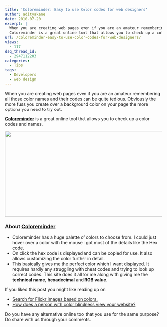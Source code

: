 ```yaml
---
title: 'Coloreminder: Easy to use Color codes for web designers'
author: adityakane
date: 2010-07-20
excerpt: |
  When you are creating web pages even if you are an amateur remembering all those color names and their codes can be quite tedious. Obviously the more fuss you create over a background color on your page the more options you need to try out.
  Coloreminder is a great online tool that allows you to check up a color codes and names.
url: /coloreminder-easy-to-use-color-codes-for-web-designers/
views:
  - 117
dsq_thread_id:
  - 2947112203
categories:
  - Tips
tags:
  - Developers
  - web design
---
```

When you are creating web pages even if you are an amateur remembering all those color names and their codes can be quite tedious. Obviously the more fuss you create over a background color on your page the more options you need to try out.

<a href="http://coloreminder.com/" onclick="_gaq.push(['_trackEvent', 'outbound-article', 'http://coloreminder.com/', 'Coloreminder']);" ><strong>Coloreminder</strong></a> is a great online tool that allows you to check up a color codes and names.

<a rel="attachment wp-att-28464" href="http://devilsworkshop.org/coloreminder-easy-to-use-color-codes-for-web-designers/coloreminder/"><img class="aligncenter size-full wp-image-28464" title="coloreminder" src="http://cdn.devilsworkshop.org/files/2010/07/coloreminder.png" alt="" width="550" height="274" /></a>

### **About <a href="http://coloreminder.com/" onclick="_gaq.push(['_trackEvent', 'outbound-article', 'http://coloreminder.com/', 'Coloreminder']);" >Coloreminder</a>**

  * Coloreminder has a huge palette of colors to choose from. I could just hover over a color with the mouse I got most of the details like the Hex code.
  * On click the hex code is displayed and can be copied for use. It also allows customizing the color further in detail.
  * This basically gives me the perfect color which I want displayed. It requires hardly any struggling with cheat codes and trying to look up correct codes. This site does it all for me along with giving me the **technical name**, **hexadecimal** and **RGB value**.

If you liked this post you might like reading up on

  * [Search for Flickr images based on colors.][1]
  * [How does a person with color blindness view your website?][2]

Do you have any alternative online tool that you use for the same purpose? Do share with us through your comments.

 [1]: http://devilsworkshop.org/search-flickr-images-based-on-colors-with-multicolr-search-lab/
 [2]: http://devilsworkshop.org/check-how-people-with-color-blindness-might-view-your-website/

